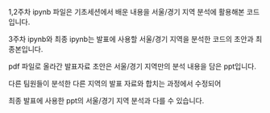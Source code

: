 1,2주차 ipynb 파일은 기초세션에서 배운 내용을 서울/경기 지역 분석에 활용해본 코드입니다.

3주차 ipynb와 최종 ipynb는 발표에 사용할 서울/경기 지역을 분석한 코드의 초안과 최종본입니다.

pdf 파일로 올라간 발표자료 초안은 서울/경기 지역만의 분석 내용을 담은 ppt입니다.

다른 팀원들이 분석한 다른 지역의 발표 자료와 합치는 과정에서 수정되어

최종 발표에 사용한 ppt의 서울/경기 지역 분석과 다를 수 있습니다.

